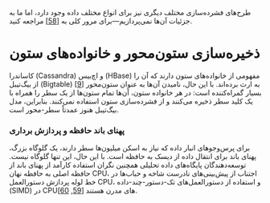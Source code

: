 طرح‌های فشرده‌سازی مختلف دیگری نیز برای انواع مختلف داده وجود دارد، اما ما به جزئیات آن‌ها نمی‌پردازیم—برای مرور کلی به [[58](ch03.html#Abadi2013kf)] مراجعه کنید.

# ذخیره‌سازی ستون‌محور و خانواده‌های ستون

کاساندرا (Cassandra) و اچ‌بیس (HBase) مفهومی از خانواده‌های ستون دارند که آن را از بیگ‌تیبل (Bigtable) [[9](ch03.html#Chang2006ta_ch3)] به ارث برده‌اند. با این حال، نامیدن آن‌ها به عنوان ستون‌محور بسیار گمراه‌کننده است: در هر خانواده ستون، آن‌ها تمام ستون‌ها از یک سطر را همراه با یک کلید سطر ذخیره می‌کنند و از فشرده‌سازی ستون استفاده نمی‌کنند. بنابراین، مدل بیگ‌تیبل هنوز عمدتاً سطر-محور است.

### پهنای باند حافظه و پردازش برداری

برای پرس‌وجوهای انبار داده که نیاز به اسکن میلیون‌ها سطر دارند، یک گلوگاه بزرگ، پهنای باند برای انتقال داده از دیسک به حافظه است. با این حال، این تنها گلوگاه نیست. توسعه‌دهندگان پایگاه‌های داده تحلیلی همچنین نگران استفاده کارآمد از پهنای باند از حافظه اصلی به حافظه نهان CPU، اجتناب از پیش‌بینی‌های نادرست شاخه و حباب‌ها در خط لوله پردازش دستورالعمل CPU، و استفاده از دستورالعمل‌های تک-دستور-چند-داده (SIMD) در CPUهای مدرن هستند [[59](ch03.html#Boncz2005ws), [60](ch03.html#Zhou2002gu)].